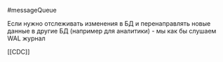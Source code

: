 #messageQueue 

Если нужно отслеживать изменения в БД и перенаправлять новые данные в другие БД (например для аналитики) - мы как бы слушаем WAL журнал

[[CDC]]

